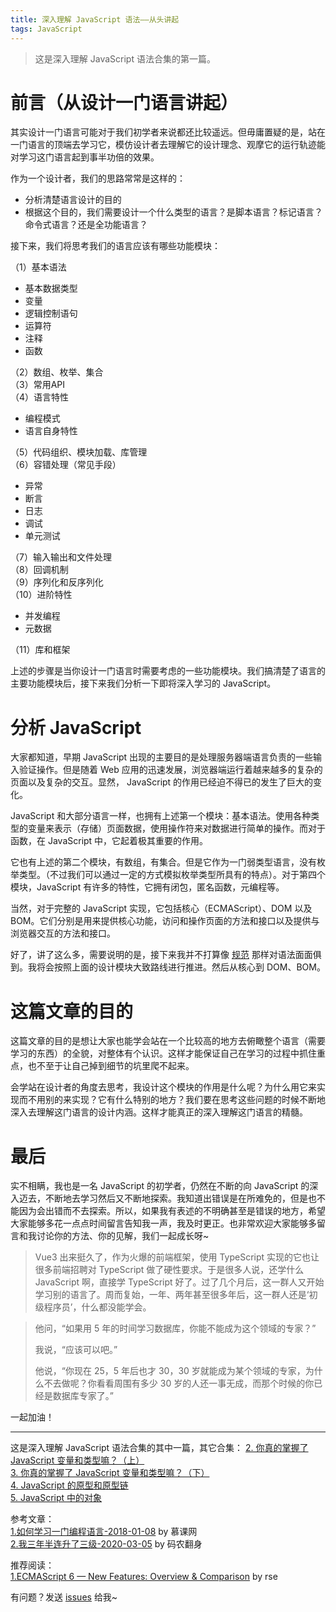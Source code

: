 ```yaml
---
title: 深入理解 JavaScript 语法——从头讲起
tags: JavaScript
---
```


> 这是深入理解 JavaScript 语法合集的第一篇。

# 前言（从设计一门语言讲起）

其实设计一门语言可能对于我们初学者来说都还比较遥远。但毋庸置疑的是，站在一门语言的顶端去学习它，模仿设计者去理解它的设计理念、观摩它的运行轨迹能对学习这门语言起到事半功倍的效果。

作为一个设计者，我们的思路常常是这样的：

* 分析清楚语言设计的目的
* 根据这个目的，我们需要设计一个什么类型的语言？是脚本语言？标记语言？命令式语言？还是全功能语言？

接下来，我们将思考我们的语言应该有哪些功能模块：

（1）基本语法  
* 基本数据类型  
* 变量  
* 逻辑控制语句  
* 运算符  
* 注释  
* 函数  

（2）数组、枚举、集合  
（3）常用API  
（4）语言特性  
* 编程模式  
* 语言自身特性  

（5）代码组织、模块加载、库管理  
（6）容错处理（常见手段）
* 异常
* 断言
* 日志
* 调试
* 单元测试

（7）输入输出和文件处理  
（8）回调机制  
（9）序列化和反序列化  
（10）进阶特性  
* 并发编程
* 元数据

（11）库和框架  

上述的步骤是当你设计一门语言时需要考虑的一些功能模块。我们搞清楚了语言的主要功能模块后，接下来我们分析一下即将深入学习的 JavaScript。

# 分析 JavaScript

大家都知道，早期 JavaScript 出现的主要目的是处理服务器端语言负责的一些输入验证操作。但是随着 Web 应用的迅速发展，浏览器端运行着越来越多的复杂的页面以及复杂的交互。显然， JavaScript 的作用已经迫不得已的发生了巨大的变化。

JavaScript 和大部分语言一样，也拥有上述第一个模块：基本语法。使用各种类型的变量来表示（存储）页面数据，使用操作符来对数据进行简单的操作。而对于函数，在 JavaScript 中，它起着极其重要的作用。

它也有上述的第二个模块，有数组，有集合。但是它作为一门弱类型语言，没有枚举类型。（不过我们可以通过一定的方式模拟枚举类型所具有的特点）。对于第四个模块，JavaScript 有许多的特性，它拥有闭包，匿名函数，元编程等。

当然，对于完整的 JavaScript 实现，它包括核心（ECMAScript）、DOM 以及 BOM。它们分别是用来提供核心功能，访问和操作页面的方法和接口以及提供与浏览器交互的方法和接口。

好了，讲了这么多，需要说明的是，接下来我并不打算像 [规范](http://www.ecma-international.org/ecma-262/9.0/index.html#sec-overview) 那样对语法面面俱到。我将会按照上面的设计模块大致路线进行推进。然后从核心到 DOM、BOM。

# 这篇文章的目的

这篇文章的目的是想让大家也能学会站在一个比较高的地方去俯瞰整个语言（需要学习的东西）的全貌，对整体有个认识。这样才能保证自己在学习的过程中抓住重点，也不至于让自己掉到细节的坑里爬不起来。

会学站在设计者的角度去思考，我设计这个模块的作用是什么呢？为什么用它来实现而不用别的来实现？它有什么特别的地方？我们要在思考这些问题的时候不断地深入去理解这门语言的设计内涵。这样才能真正的深入理解这门语言的精髓。

# 最后

实不相瞒，我也是一名 JavaScript 的初学者，仍然在不断的向 JavaScript 的深入迈去，不断地去学习然后又不断地探索。我知道出错误是在所难免的，但是也不能因为会出错而不去探索。所以，如果我有表述的不明确甚至是错误的地方，希望大家能够多花一点点时间留言告知我一声，我及时更正。也非常欢迎大家能够多留言和我讨论你的方法、你的见解，我们一起成长呀~

> Vue3 出来挺久了，作为火爆的前端框架，使用 TypeScript 实现的它也让很多前端招聘对 TypeScript 做了硬性要求。于是很多人说，还学什么 JavaScript 啊，直接学 TypeScript 好了。过了几个月后，这一群人又开始学习别的语言了。周而复始，一年、两年甚至很多年后，这一群人还是‘初级程序员’，什么都没能学会。

> 他问，“如果用 5 年的时间学习数据库，你能不能成为这个领域的专家？”
>
> 我说，“应该可以吧。”
>
> 他说，“你现在 25，5 年后也才 30，30 岁就能成为某个领域的专家，为什么不去做呢？你看看周围有多少 30 岁的人还一事无成，而那个时候的你已经是数据库专家了。”

一起加油！

---
这是深入理解 JavaScript 语法合集的其中一篇，其它合集：
[2. 你真的掌握了 JavaScript 变量和类型嘛？（上）](https://syt-honey.github.io/2020/03/06/%E5%8F%98%E9%87%8F%E5%92%8C%E7%B1%BB%E5%9E%8B%EF%BC%88%E4%B8%8A%EF%BC%89/)    
[3. 你真的掌握了 JavaScript 变量和类型嘛？（下）](https://syt-honey.github.io/2020/03/07/%E5%8F%98%E9%87%8F%E5%92%8C%E7%B1%BB%E5%9E%8B%EF%BC%88%E4%B8%8B%EF%BC%89/)  
[4. JavaScript 的原型和原型链](https://syt-honey.github.io/2020/03/12/%E5%8E%9F%E5%9E%8B%E5%92%8C%E5%8E%9F%E5%9E%8B%E9%93%BE/)  
[5. JavaScript 中的对象](https://syt-honey.github.io/2020/03/13/JavaScript%E4%B8%AD%E7%9A%84%E5%AF%B9%E8%B1%A1/)  

参考文章：  
[1.如何学习一门编程语言-2018-01-08](https://zhuanlan.zhihu.com/p/32741603) by 慕课网   
[2.我三年半连升了三级-2020-03-05](https://zhuanlan.zhihu.com/p/32741603) by 码农翻身   

推荐阅读：  
[1.ECMAScript 6 — New Features: Overview & Comparison](http://es6-features.org/#StatementBodies) by rse   

有问题？发送 [issues](https://syt-honey.github.io/about/) 给我~
